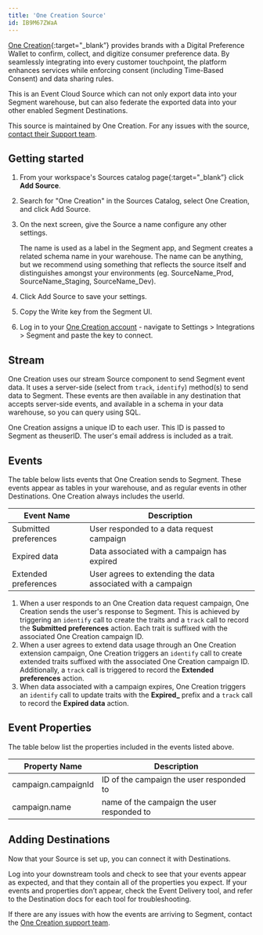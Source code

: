 ```yaml
---
title: 'One Creation Source'
id: IB9M67ZWaA
---
```


[One Creation](https://www.one-creation.com/){:target="_blank”} provides brands with a Digital Preference Wallet to confirm, collect, and digitize consumer preference data. By seamlessly integrating into every customer touchpoint, the platform enhances services while enforcing consent (including Time-Based Consent) and data sharing rules. 

This is an Event Cloud Source which can not only export data into your Segment warehouse, but can also federate the exported data into your other enabled Segment Destinations.

This source is maintained by One Creation. For any issues with the source, [contact their Support team](mailto:support@one-creation.com).

## Getting started

1. From your workspace's Sources catalog page{:target="_blank”} click **Add Source**.
2. Search for "One Creation" in the Sources Catalog, select One Creation, and click Add Source.
3. On the next screen, give the Source a name configure any other settings.

    The name is used as a label in the Segment app, and Segment creates a related schema name in your warehouse. The name can be anything, but we recommend using something that reflects the source itself and distinguishes amongst your environments (eg. SourceName_Prod, SourceName_Staging, SourceName_Dev).

4. Click Add Source to save your settings.
5. Copy the Write key from the Segment UI.
6. Log in to your [One Creation account](https://app.one-creation.com/admin/integrations?app=segment) - navigate to Settings > Integrations > Segment and paste the key to connect.

## Stream

One Creation uses our stream Source component to send Segment event data. It uses a server-side (select from `track`, `identify`) method(s) to send data to Segment. These events are then available in any destination that accepts server-side events, and available in a schema in your data warehouse, so you can query using SQL.

One Creation assigns a unique ID to each user. This ID is passed to Segment as theuserID. The user's email address is included as a trait. 

## Events

The table below lists events that One Creation sends to Segment. These events appear as tables in your warehouse, and as regular events in other Destinations. One Creation always includes the userId.

| Event Name       | Description               |
|------------------|---------------------------|
| Submitted preferences | User responded to a data request campaign  |
| Expired data | Data associated with a campaign has expired |
| Extended preferences | User agrees to extending the data associated with a campaign |

1. When a user responds to an One Creation data request campaign, One Creation sends the user's response to Segment. This is achieved by triggering an `identify` call to create the traits and a `track` call to record the **Submitted preferences** action. Each trait is suffixed with the associated One Creation campaign ID. 
2. When a user agrees to extend data usage through an One Creation extension campaign, One Creation triggers an `identify` call to create extended traits suffixed with the associated One Creation campaign ID. Additionally, a `track` call is triggered to record the **Extended preferences** action. 
3. When data associated with a campaign expires, One Creation triggers an `identify` call to update traits with the **Expired_** prefix and a `track` call to record the **Expired data** action.

## Event Properties

The table below list the properties included in the events listed above.

| Property Name	| Description |
|---------------|-------------|
| campaign.campaignId | ID of the campaign the user responded to |
| campaign.name | name of the campaign the user responded to |

## Adding Destinations

Now that your Source is set up, you can connect it with Destinations.

Log into your downstream tools and check to see that your events appear as expected, and that they contain all of the properties you expect. If your events and properties don’t appear, check the Event Delivery tool, and refer to the Destination docs for each tool for troubleshooting.

If there are any issues with how the events are arriving to Segment, contact the [One Creation support team](mailto:support@one-creation.com).